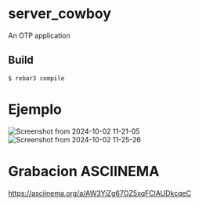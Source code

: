 server_cowboy
=====

An OTP application

Build
-----

    $ rebar3 compile

# Ejemplo
![Screenshot from 2024-10-02 11-21-05](https://github.com/user-attachments/assets/714c3856-0d23-4766-a1d1-349acefd6b40)
![Screenshot from 2024-10-02 11-25-26](https://github.com/user-attachments/assets/49e03c8e-7177-4ec1-a358-25f744e425c8)

# Grabacion ASCIINEMA
https://asciinema.org/a/AW3YiZg67OZ5xqFClAUDkcqeC
